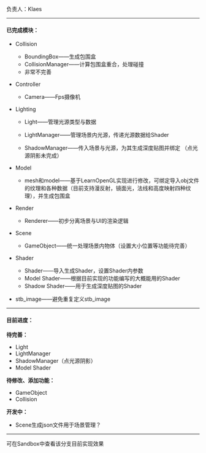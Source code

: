 负责人：Klaes

---

#### 已完成模块：

- Collision

  - BoundingBox——生成包围盒
  - CollisionManager——计算包围盒重合，处理碰撞
  - 非常不完善

- Controller

  - Camera——Fps摄像机

- Lighting

  - Light——管理光源类型与数据

  - LightManager——管理场景内光源，传递光源数据给Shader

  - ShadowManager——传入场景与光源，为其生成深度贴图并绑定 （点光源阴影未完成）


- Model
  - mesh和model——基于LearnOpenGL实现进行修改，可绑定导入obj文件的纹理和各种数据（目前支持漫反射，镜面光，法线和高度映射四种纹理），并生成包围盒

- Render
  - Renderer——初步分离场景与UI的渲染逻辑

- Scene
  - GameObject——统一处理场景内物体（设置大小位置等功能待完善）
- Shader
  - Shader——导入生成Shader，设置Shader内参数
  - Model Shader——根据目前实现的功能编写的大概能用的Shader
  - Shadow Shader——用于生成深度贴图的Shader

- stb_image——避免重复定义stb_image

---

#### 目前进度：

**待完善：**

- Light
- LightManager
- ShadowManager（点光源阴影）
- Model Shader

**待修改、添加功能：**

- GameObject
- Collision

**开发中：**

- Scene生成json文件用于场景管理？

----

可在Sandbox中查看该分支目前实现效果
